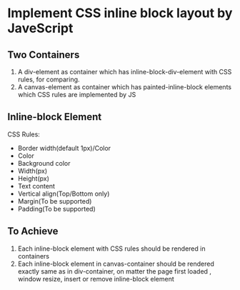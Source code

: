 # Implement CSS inline block layout by JaveScript

## Two Containers
1. A div-element as container which has inline-block-div-element with CSS rules, for comparing.
2. A canvas-element as container which has painted-inline-block elements which CSS rules are implemented by JS

## Inline-block Element
CSS Rules:
   - Border width(default 1px)/Color
   - Color
   - Background color
   - Width(px)
   - Height(px)
   - Text content
   - Vertical align(Top/Bottom only)
   - Margin(To be supported)
   - Padding(To be supported)
  

## To Achieve
1. Each inline-block element with CSS rules should be rendered in containers 
2. Each inline-block element in canvas-container should be rendered exactly same as in div-container, on matter the page first loaded , window resize, insert or remove inline-block element